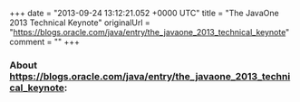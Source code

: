 +++
date = "2013-09-24 13:12:21.052 +0000 UTC"
title = "The JavaOne 2013 Technical Keynote"
originalUrl = "https://blogs.oracle.com/java/entry/the_javaone_2013_technical_keynote"
comment = ""
+++

### About https://blogs.oracle.com/java/entry/the_javaone_2013_technical_keynote:


